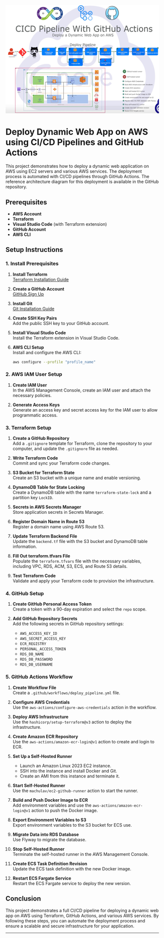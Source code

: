 ![Alt text](CICDpipeline.JPG)
---
# Deploy Dynamic Web App on AWS using CI/CD Pipelines and GitHub Actions

This project demonstrates how to deploy a dynamic web application on AWS using EC2 servers and various AWS services. The deployment process is automated with CI/CD pipelines through GitHub Actions. The reference architecture diagram for this deployment is available in the GitHub repository.

## Prerequisites

- **AWS Account**
- **Terraform**
- **Visual Studio Code** (with Terraform extension)
- **GitHub Account**
- **AWS CLI**

## Setup Instructions

### 1. Install Prerequisites

1. **Install Terraform**  
   [Terraform Installation Guide](https://learn.hashicorp.com/tutorials/terraform/install-cli)

2. **Create a GitHub Account**  
   [GitHub Sign Up](https://github.com/join)

3. **Install Git**  
   [Git Installation Guide](https://git-scm.com/book/en/v2/Getting-Started-Installing-Git)

4. **Create SSH Key Pairs**  
   Add the public SSH key to your GitHub account.

5. **Install Visual Studio Code**  
   Install the Terraform extension in Visual Studio Code.

6. **AWS CLI Setup**  
   Install and configure the AWS CLI:
   ```bash
   aws configure --profile "profile_name"
   ```

### 2. AWS IAM User Setup

1. **Create IAM User**  
   In the AWS Management Console, create an IAM user and attach the necessary policies.

2. **Generate Access Keys**  
   Generate an access key and secret access key for the IAM user to allow programmatic access.

### 3. Terraform Setup

1. **Create a GitHub Repository**  
   Add a `.gitignore` template for Terraform, clone the repository to your computer, and update the `.gitignore` file as needed.

2. **Write Terraform Code**  
   Commit and sync your Terraform code changes.

3. **S3 Bucket for Terraform State**  
   Create an S3 bucket with a unique name and enable versioning.

4. **DynamoDB Table for State Locking**  
   Create a DynamoDB table with the name `terraform-state-lock` and a partition key `LockID`.

5. **Secrets in AWS Secrets Manager**  
   Store application secrets in Secrets Manager.

6. **Register Domain Name in Route 53**  
   Register a domain name using AWS Route 53.

7. **Update Terraform Backend File**  
   Update the `backend.tf` file with the S3 bucket and DynamoDB table information.

8. **Fill Out terraform.tfvars File**  
   Populate the `terraform.tfvars` file with the necessary variables, including VPC, RDS, ACM, S3, ECS, and Route 53 details.

9. **Test Terraform Code**  
   Validate and apply your Terraform code to provision the infrastructure.

### 4. GitHub Setup

1. **Create GitHub Personal Access Token**  
   Create a token with a 90-day expiration and select the `repo` scope.

2. **Add GitHub Repository Secrets**  
   Add the following secrets in GitHub repository settings:
   - `AWS_ACCESS_KEY_ID`
   - `AWS_SECRET_ACCESS_KEY`
   - `ECR_REGISTRY`
   - `PERSONAL_ACCESS_TOKEN`
   - `RDS_DB_NAME`
   - `RDS_DB_PASSWORD`
   - `RDS_DB_USERNAME`

### 5. GitHub Actions Workflow

1. **Create Workflow File**  
   Create a `.github/workflows/deploy_pipeline.yml` file.

2. **Configure AWS Credentials**  
   Use the `aws-actions/configure-aws-credentials` action in the workflow.

3. **Deploy AWS Infrastructure**  
   Use the `hashicorp/setup-terraform@v3` action to deploy the infrastructure.

4. **Create Amazon ECR Repository**  
   Use the `aws-actions/amazon-ecr-login@v1` action to create and login to ECR.

5. **Set Up a Self-Hosted Runner**
   - Launch an Amazon Linux 2023 EC2 instance.
   - SSH into the instance and install Docker and Git.
   - Create an AMI from this instance and terminate it.

6. **Start Self-Hosted Runner**  
   Use the `machulav/ec2-github-runner` action to start the runner.

7. **Build and Push Docker Image to ECR**  
   Add environment variables and use the `aws-actions/amazon-ecr-login@v1` action to push the Docker image.

8. **Export Environment Variables to S3**  
   Export environment variables to the S3 bucket for ECS use.

9. **Migrate Data into RDS Database**  
   Use Flyway to migrate the database.

10. **Stop Self-Hosted Runner**  
    Terminate the self-hosted runner in the AWS Management Console.

11. **Create ECS Task Definition Revision**  
    Update the ECS task definition with the new Docker image.

12. **Restart ECS Fargate Service**  
    Restart the ECS Fargate service to deploy the new version.

## Conclusion

This project demonstrates a full CI/CD pipeline for deploying a dynamic web app on AWS using Terraform, GitHub Actions, and various AWS services. By following these steps, you can automate the deployment process and ensure a scalable and secure infrastructure for your application.

---
